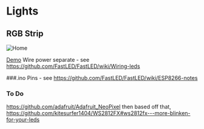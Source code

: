# Lights


## RGB Strip
![Home](/images/homescreen.png)

[Demo](/Lights/ws2812Strip.png)
Wire power separate - see https://github.com/FastLED/FastLED/wiki/Wiring-leds

###.ino
Pins - see https://github.com/FastLED/FastLED/wiki/ESP8266-notes


### To Do

https://github.com/adafruit/Adafruit_NeoPixel then based off that, https://github.com/kitesurfer1404/WS2812FX#ws2812fx---more-blinken-for-your-leds
